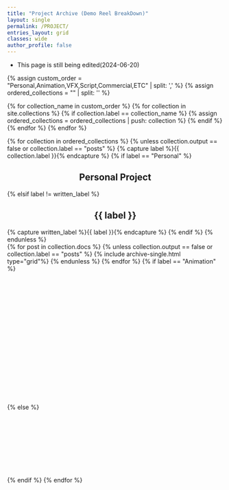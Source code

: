 ```yaml
---
title: "Project Archive (Demo Reel BreakDown)"
layout: single
permalink: /PROJECT/
entries_layout: grid
classes: wide
author_profile: false
---
```

- This page is still being edited(2024-06-20)

{% assign custom_order = "Personal,Animation,VFX,Script,Commercial,ETC" | split: ',' %}
{% assign ordered_collections = "" | split: '' %}

{% for collection_name in custom_order %}
  {% for collection in site.collections %}
    {% if collection.label == collection_name %}
      {% assign ordered_collections = ordered_collections | push: collection %}
    {% endif %}
  {% endfor %}
{% endfor %}

{% for collection in ordered_collections %}
  {% unless collection.output == false or collection.label == "posts" %}
  {% capture label %}{{ collection.label }}{% endcapture %}
  {% if label == "Personal" %}
  <h2 id="{{ label | slugify }}" class="archive__subtitle" align="center">Personal Project</h2>
  {% elsif label != written_label %}
  <h2 id="{{ label | slugify }}" class="archive__subtitle" align="center">{{ label }}</h2>
  {% capture written_label %}{{ label }}{% endcapture %}
  {% endif %}
  {% endunless %}
  <section>
  {% for post in collection.docs %}
    {% unless collection.output == false or collection.label == "posts" %}
    {% include archive-single.html type="grid"%}
    {% endunless %}
  {% endfor %}
  {% if label == "Animation" %}
  <br><br><br><br><br><br><br><br><br><br><br><br><br><br><br><br><br><br><br>
  {% else %}
  <br><br><br><br><br><br><br><br><br><br>
  {% endif %}
{% endfor %}
</section>